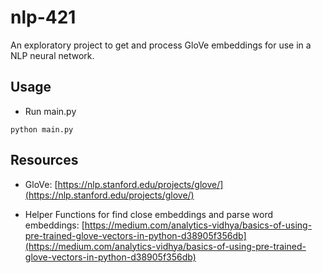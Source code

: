 # nlp-421

An exploratory project to get and process GloVe embeddings for use in a NLP neural network. 

## Usage

* Run main.py

```terminal
python main.py
```

## Resources

* GloVe: [https://nlp.stanford.edu/projects/glove/](https://nlp.stanford.edu/projects/glove/)

* Helper Functions for find close embeddings and parse word embeddings: [https://medium.com/analytics-vidhya/basics-of-using-pre-trained-glove-vectors-in-python-d38905f356db](https://medium.com/analytics-vidhya/basics-of-using-pre-trained-glove-vectors-in-python-d38905f356db)
